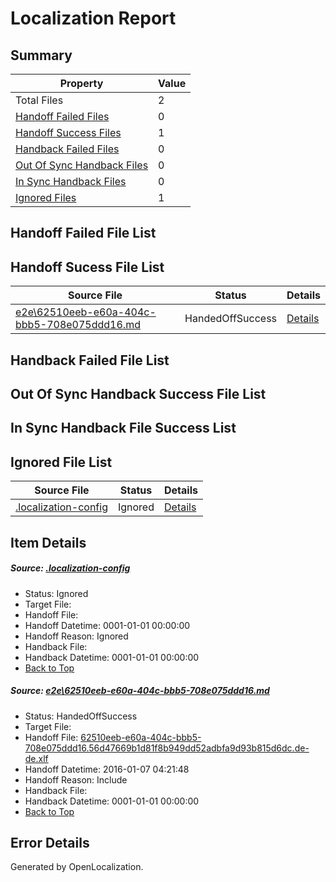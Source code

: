 # <a name='report-top'></a> Localization Report

## Summary
 Property | Value 
 -------- | ----- 
 Total Files | 2
[ Handoff Failed Files ](#handoff-failed-list)| 0
[ Handoff Success Files ](#handoff-success-list)| 1
[ Handback Failed Files ](#handback-failed-list)| 0
[ Out Of Sync Handback Files ](#outofsync-handback-success-list)| 0
[ In Sync Handback Files ](#insync-handback-success-list)| 0
[ Ignored Files ](#ignored-list)| 1

## <a name='handoff-failed-list'></a> Handoff Failed File List

## <a name='handoff-success-list'></a> Handoff Sucess File List
 Source File | Status | Details 
 ----------- | ------ | ------- 
 [e2e\62510eeb-e60a-404c-bbb5-708e075ddd16.md](https://github.com/OpenLocalizationTest/oltest/blob/37fde01d9af22448076411aca68fc936c666b29e/e2e/62510eeb-e60a-404c-bbb5-708e075ddd16.md) | HandedOffSuccess | [Details](#136dba955e6cf9cd8dfda53d6fbb6cdb5c916e521)

## <a name='handback-failed-list'></a> Handback Failed File List

## <a name='outofsync-handback-success-list'></a> Out Of Sync Handback Success File List

## <a name='insync-handback-success-list'></a> In Sync Handback File Success List

## <a name='ignored-list'></a> Ignored File List
 Source File | Status | Details 
 ----------- | ------ | ------- 
 [.localization-config](https://github.com/OpenLocalizationTest/oltest/blob/37fde01d9af22448076411aca68fc936c666b29e/.localization-config) | Ignored | [Details](#e4725be8631cbe979bbe0fa8b97cd75f1fd41d4d0)

## Item Details
##### <a name='e4725be8631cbe979bbe0fa8b97cd75f1fd41d4d0'></a> Source: [.localization-config](https://github.com/OpenLocalizationTest/oltest/blob/37fde01d9af22448076411aca68fc936c666b29e/.localization-config)
* Status: Ignored
* Target File: 
* Handoff File: 
* Handoff Datetime: 0001-01-01 00:00:00
* Handoff Reason: Ignored
* Handback File: 
* Handback Datetime: 0001-01-01 00:00:00
* [Back to Top](#report-top)

##### <a name='136dba955e6cf9cd8dfda53d6fbb6cdb5c916e521'></a> Source: [e2e\62510eeb-e60a-404c-bbb5-708e075ddd16.md](https://github.com/OpenLocalizationTest/oltest/blob/37fde01d9af22448076411aca68fc936c666b29e/e2e/62510eeb-e60a-404c-bbb5-708e075ddd16.md)
* Status: HandedOffSuccess
* Target File: 
* Handoff File: [62510eeb-e60a-404c-bbb5-708e075ddd16.56d47669b1d81f8b949dd52adbfa9d93b815d6dc.de-de.xlf](https://github.com/OpenLocalizationTestOrg/olhandoff/blob/0cb7145978dc401e71b6292a73b8c4fd24315449/ol-handoff/OpenLocalizationTestOrg/oltest.de-de/yufeih/62510eeb-e60a-404c-bbb5-708e075ddd16.56d47669b1d81f8b949dd52adbfa9d93b815d6dc.de-de.xlf)
* Handoff Datetime: 2016-01-07 04:21:48
* Handoff Reason: Include
* Handback File: 
* Handback Datetime: 0001-01-01 00:00:00
* [Back to Top](#report-top)


## Error Details

Generated by OpenLocalization.
